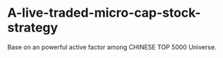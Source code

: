 # A-live-traded-micro-cap-stock-strategy
Base on an powerful active factor among CHINESE TOP 5000 Universe.
